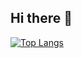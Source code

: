 ## Hi there 👋

[![Top Langs](https://github-readme-stats-git-masterrstaa-rickstaa.vercel.app/api/top-langs/?username=sepkey)](https://github.com/sepkey/github-readme-stats)

<!--
**sepkey/sepkey** is a ✨ _special_ ✨ repository because its `README.md` (this file) appears on your GitHub profile.


Here are some ideas to get you started:

- 🔭 I’m currently working on ...
- 🌱 I’m currently learning ...
- 👯 I’m looking to collaborate on ...
- 🤔 I’m looking for help with ...
- 💬 Ask me about ...
- 📫 How to reach me: ...
- 😄 Pronouns: ...
- ⚡ Fun fact: ...
-->
